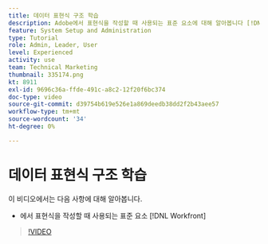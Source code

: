 ```yaml
---
title: 데이터 표현식 구조 학습
description: Adobe에서 표현식을 작성할 때 사용되는 표준 요소에 대해 알아봅니다 [!DNL Workfront].
feature: System Setup and Administration
type: Tutorial
role: Admin, Leader, User
level: Experienced
activity: use
team: Technical Marketing
thumbnail: 335174.png
kt: 8911
exl-id: 9696c36a-ffde-491c-a8c2-12f20f6bc374
doc-type: video
source-git-commit: d39754b619e526e1a869deedb38dd2f2b43aee57
workflow-type: tm+mt
source-wordcount: '34'
ht-degree: 0%

---
```


# 데이터 표현식 구조 학습

이 비디오에서는 다음 사항에 대해 알아봅니다.

* 에서 표현식을 작성할 때 사용되는 표준 요소 [!DNL Workfront]

>[!VIDEO](https://video.tv.adobe.com/v/335174/?quality=12)
